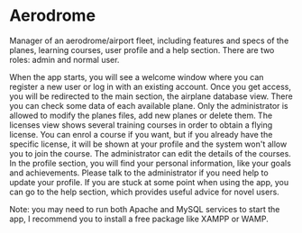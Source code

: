 # Aerodrome

Manager of an aerodrome/airport fleet, including features and specs of the planes, learning courses, user profile and a help section. There are two roles: admin and normal user.

When the app starts, you will see a welcome window where you can register a new user or log in with an existing account. Once you get access, you will be redirected to the main section, the airplane database view. There you can check some data of each available plane. Only the administrator is allowed to modify the planes files, add new planes or delete them. 
The licenses view shows several training courses in order to obtain a flying license. You can enrol a course if you want, but if you already have the specific license, it will be shown at your profile and the system won't allow you to join the course. The administrator can edit the details of the courses. 
In the profile section, you will find your personal information, like your goals and achievements. Please talk to the administrator if you need help to update your profile. 
If you are stuck at some point when using the app, you can go to the help section, which provides useful advice for novel users.

Note: you may need to run both Apache and MySQL services to start the app, I recommend you to install a free package like XAMPP or WAMP.

